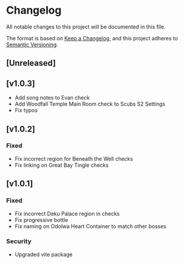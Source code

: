 # Changelog

All notable changes to this project will be documented in this file.

The format is based on [Keep a Changelog](https://keepachangelog.com/en/1.1.0/),
and this project adheres to [Semantic Versioning](https://semver.org/spec/v2.0.0.html).

## [Unreleased]

## [v1.0.3]
- Add song notes to Evan check
- Add Woodfall Temple Main Room check to Scubs S2 Settings
- Fix typos

## [v1.0.2]

### Fixed
- Fix incorrect region for Beneath the Well checks
- Fix linking on Great Bay Tingle checks

## [v1.0.1]

### Fixed
- Fix incorrect Deku Palace region in checks
- Fix progressive bottle
- Fix naming on Odolwa Heart Container to match other bosses

### Security
- Upgraded vite package